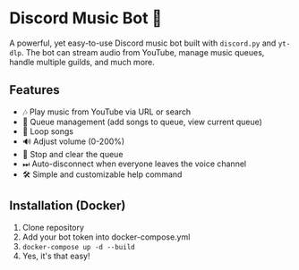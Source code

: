 # Discord Music Bot 🎵

A powerful, yet easy-to-use Discord music bot built with `discord.py` and `yt-dlp`. The bot can stream audio from YouTube, manage music queues, handle multiple guilds, and much more.

## Features
- 🎶 Play music from YouTube via URL or search
- 📜 Queue management (add songs to queue, view current queue)
- 🔁 Loop songs
- 🔊 Adjust volume (0-200%)
- 🛑 Stop and clear the queue
- ⏭ Auto-disconnect when everyone leaves the voice channel
- 🛠 Simple and customizable help command

## Installation (Docker)
1. Clone repository
2. Add your bot token into docker-compose.yml
3. `docker-compose up -d --build`
4. Yes, it's that easy!
